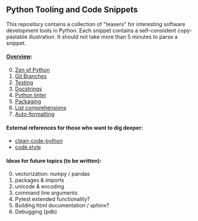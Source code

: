 ## Python Tooling and Code Snippets

This repository contains a collection of "teasers" for interesting software development tools in Python. Each snippet contains a self-consistent copy-pastable illustration. It should not take more than 5 minutes to parse a snippet.

#### [Overview](https://liga-swp.github.io/snippets):

0. [Zen of Python](https://liga-swp.github.io/snippets/zen)
0. [Git Branches](https://liga-swp.github.io/snippets/git_branches)
0. [Testing](https://liga-swp.github.io/snippets/testing)
0. [Docstrings](https://liga-swp.github.io/snippets/docstrings)
0. [Python linter](https://liga-swp.github.io/snippets/linter)
0. [Packaging](https://liga-swp.github.io/snippets/packaging)
0. [List comprehensions](https://liga-swp.github.io/snippets/list_comprehensions)
0. [Auto-formatting](https://liga-swp.github.io/snippets/auto_formatter)

#### External references for those who want to dig deeper:

- [clean-code-python](https://github.com/zedr/clean-code-python)
- [code style](https://docs.python-guide.org/writing/style/)

#### Ideas for future topics (to be written):

0. vectorization: numpy / pandas
0. packages & imports
0. unicode & encoding
0. command line arguments
0. Pytest extended functionality?
0. Building html documentation / sphinx?
0. Debugging (pdb)
